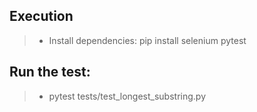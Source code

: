 ## Execution
> - Install dependencies:
pip install selenium pytest

## Run the test:
> - pytest tests/test_longest_substring.py
